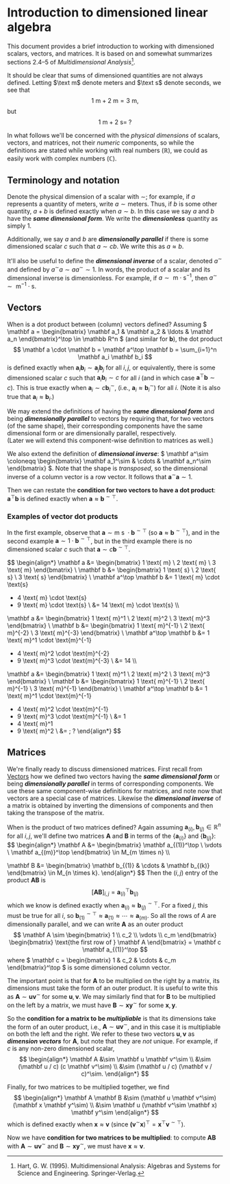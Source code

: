 # Introduction to dimensioned linear algebra

This document provides a brief introduction to working with dimensioned scalars, vectors, and matrices.
It is based on and somewhat summarizes sections 2.4–5 of *Multidimensional Analysis*[^1].

It should be clear that sums of dimensioned quantities are not always defined.
Letting $\text m$ denote meters and $\text s$ denote seconds, we see that
$$
1 \text{ m} + 2 \text{ m} = 3 \text{ m},
$$
but
$$
1 \text{ m} + 2 \text{ s} = \;?
$$

In what follows we'll be concerned with the *physical dimensions* of scalars, vectors, and matrices, not their *numeric* components, so while the definitions are stated while working with real numbers $(\mathbb R)$, we could as easily work with complex numbers $(\mathbb C)$.

[^1]: Hart, G. W. (1995). Multidimensional Analysis: Algebras and Systems for Science and Engineering. Springer-Verlag.

## Terminology and notation

Denote the physical dimension of a scalar with $\sim$;
for example, if $a$ represents a quantity of meters, write $a \sim \text{meters}$.
Thus, if $b$ is some other quantity, $a + b$ is defined exactly when $a \sim b$.
In this case we say $a$ and $b$ have the ***same dimensional form***.
We write the ***dimensionless*** quantity as simply $1$.

Additionally, we say $a$ and $b$ are ***dimensionally parallel*** if there is some dimensioned scalar $c$ such that $a \sim c b$.
We write this as $a \approx b$.

It'll also be useful to define the ***dimensional inverse*** of a scalar, denoted $a^\sim$ and defined by $a^\sim a \sim a a^\sim \sim 1$.
In words, the product of a scalar and its dimensional inverse is dimensionless.
For example, if $a \sim \text{ m} \cdot \text{s}^{-1}$, then $a^\sim \sim \text{ m}^{-1} \cdot \text{s}$.

## Vectors

When is a dot product between (column) vectors defined?
Assuming
$
\mathbf a
= \begin{bmatrix}
  \mathbf a_1 & \mathbf a_2 & \ldots & \mathbf a_n
\end{bmatrix}^\top
\in \mathbb R^n
$
(and similar for $\mathbf b$), the dot product
$$
\mathbf a \cdot \mathbf b
= \mathbf a^\top \mathbf b
= \sum_{i=1}^n \mathbf a_i \mathbf b_i
$$
is defined exactly when $\mathbf a_i \mathbf b_i \sim \mathbf a_j \mathbf b_j$ for all $i, j$, or equivalently, there is some dimensioned scalar $c$ such that $\mathbf a_i \mathbf b_i \sim c$ for all $i$ (and in which case $\mathbf a^\top \mathbf b \sim c$).
This is true exactly when $\mathbf a_i \sim c \mathbf b_i^\sim$, (i.e., $\mathbf a_i \approx \mathbf b_i^\sim$) for all $i$.
(Note it is also true that $\mathbf a_i \approx \mathbf b_i$.)

We may extend the definitions of having the ***same dimensional form*** and being ***dimensionally parallel*** to vectors by requiring that, for two vectors (of the same shape), their corresponding components have the same dimensional form or are dimensionally parallel, respectively.\
(Later we will extend this component-wise definition to matrices as well.)

We also extend the definition of ***dimensional inverse***:
$
\mathbf a^\sim
\coloneqq \begin{bmatrix}
  \mathbf a_1^\sim & \cdots & \mathbf a_n^\sim
\end{bmatrix}
$.
Note that the shape is *transposed*, so the dimensional inverse of a column vector is a row vector.
It follows that $\mathbf a^\sim \mathbf a \sim 1$.

Then we can restate the **condition for two vectors to have a dot product**:
$\mathbf a^\top \mathbf b$ is defined exactly when $\mathbf a \approx \mathbf b^{\sim \top}$.

### Examples of vector dot products

In the first example, observe that $\mathbf a \sim \text{m s } \cdot \mathbf b^{\sim \top}$ (so $\mathbf a \approx \mathbf b^{\sim \top}$),
and in the second example $\mathbf a \sim 1 \cdot \mathbf b^{\sim \top}$, but in the third example there is no dimensioned scalar $c$ such that $\mathbf a \sim c \mathbf b^{\sim \top}$.

$$
\begin{align*}
  \mathbf a
  &= \begin{bmatrix}
    1 \text{ m} \\ 2 \text{ m} \\ 3 \text{ m}
  \end{bmatrix} \\
  \mathbf b
  &= \begin{bmatrix}
    1 \text{ s} \\ 2 \text{ s} \\ 3 \text{ s}
  \end{bmatrix} \\
  \mathbf a^\top \mathbf b
  &= 1 \text{ m} \cdot \text{s}
  + 4 \text{ m} \cdot \text{s}
  + 9 \text{ m} \cdot \text{s} \\
  &= 14 \text{ m} \cdot \text{s} \\\\

  \mathbf a
  &= \begin{bmatrix}
    1 \text{ m}^1 \\ 2 \text{ m}^2 \\ 3 \text{ m}^3
  \end{bmatrix} \\
  \mathbf b
  &= \begin{bmatrix}
    1 \text{ m}^{-1} \\ 2 \text{ m}^{-2} \\ 3 \text{ m}^{-3}
  \end{bmatrix} \\
  \mathbf a^\top \mathbf b
  &= 1 \text{ m}^1 \cdot \text{m}^{-1}
  + 4 \text{ m}^2 \cdot \text{m}^{-2}
  + 9 \text{ m}^3 \cdot \text{m}^{-3} \\
  &= 14 \\\\

  \mathbf a
  &= \begin{bmatrix}
    1 \text{ m}^1 \\ 2 \text{ m}^2 \\ 3 \text{ m}^3
  \end{bmatrix} \\
  \mathbf b
  &= \begin{bmatrix}
    1 \text{ m}^{-1} \\ 2 \text{ m}^{-1} \\ 3 \text{ m}^{-1}
  \end{bmatrix} \\
  \mathbf a^\top \mathbf b
  &= 1 \text{ m}^1 \cdot \text{m}^{-1}
  + 4 \text{ m}^2 \cdot \text{m}^{-1}
  + 9 \text{ m}^3 \cdot \text{m}^{-1} \\
  &= 1
  + 4 \text{ m}^1
  + 9 \text{ m}^2 \\
  &= \; ?
\end{align*}
$$

## Matrices

We're finally ready to discuss dimensioned matrices.
First recall from [Vectors](#vectors) how we defined two vectors having the ***same dimensional form*** or being ***dimensionally parallel*** in terms of corresponding components.
We use these same component-wise definitions for matrices, and note now that vectors are a special case of matrices.
Likewise the ***dimensional inverse*** of a matrix is obtained by inverting the dimensions of components and then taking the transpose of the matrix.

When is the product of two matrices defined?
Again assuming $\mathbf a_{(i)}, \mathbf b_{(j)} \in \mathbb R^n$ for all $i, j$, we'll define two matrices $\mathbf A$ and $\mathbf B$ in terms of the $\{\mathbf a_{(i)}\}$ and $\{\mathbf b_{(j)}\}$:
$$
\begin{align*}
  \mathbf A
  &= \begin{bmatrix}
    \mathbf a_{(1)}^\top \\
    \vdots \\
    \mathbf a_{(m)}^\top
  \end{bmatrix} \in M_{m \times n} \\\\

  \mathbf B
  &= \begin{bmatrix}
    \mathbf b_{(1)} & \cdots & \mathbf b_{(k)}
  \end{bmatrix} \in M_{n \times k}.
\end{align*}
$$
Then the $(i, j)$ entry of the product $\mathbf A \mathbf B$ is
$$
[\mathbf A \mathbf B]_{i, j} = \mathbf a_{(i)}^\top \mathbf b_{(j)}
$$
which we know is defined exactly when $\mathbf a_{(i)} \approx \mathbf b_{(j)}^{\sim \top}$.
For a fixed $j$, this must be true for all $i$, so $\mathbf b_{(1)}^{\sim \top} \approx \mathbf a_{(1)} \approx \cdots \approx \mathbf a_{(m)}$.
So all the rows of $A$ are dimensionally parallel, and we can write $\mathbf A$ as an outer product
$$
\mathbf A
\sim \begin{bmatrix}
  1 \\ c_2 \\ \vdots \\ c_m
\end{bmatrix}
\begin{bmatrix}
  \text{the first row of } \mathbf A
\end{bmatrix}
= \mathbf c \mathbf a_{(1)}^\top
$$
where
$
\mathbf c
= \begin{bmatrix}
  1 & c_2 & \cdots & c_m
\end{bmatrix}^\top
$
is some dimensioned column vector.

The important point is that for $\mathbf A$ to be multiplied on the right by a matrix, its dimensions must take the form of an outer product.
It is useful to write this as $\mathbf A \sim \mathbf u \mathbf v^\sim$ for some $\mathbf u, \mathbf v$.
We may similarly find that for $\mathbf B$ to be multiplied on the left by a matrix, we must have $\mathbf B \sim \mathbf x \mathbf y^\sim$ for some $\mathbf x, \mathbf y$.

So the **condition for a matrix to be *multipliable*** is that its dimensions take the form of an outer product, i.e., $\mathbf A \sim \mathbf u \mathbf v^\sim$, and in this case it is multipliable on both the left and the right.
We refer to these two vectors $\mathbf u, \mathbf v$ as ***dimension vectors*** for $\mathbf A$, but note that they are *not* unique.
For example, if $c$ is any non-zero dimensioned scalar,
$$
\begin{align*}
  \mathbf A
  &\sim \mathbf u \mathbf v^\sim \\
  &\sim (\mathbf u / c) (c \mathbf v^\sim) \\
  &\sim (\mathbf u / c) (\mathbf v / c)^\sim.
\end{align*}
$$

Finally, for two matrices to be multiplied together, we find
$$
\begin{align*}
  \mathbf A \mathbf B
  &\sim (\mathbf u \mathbf v^\sim)(\mathbf x \mathbf y^\sim) \\
  &\sim \mathbf u (\mathbf v^\sim \mathbf x) \mathbf y^\sim
\end{align*}
$$
which is defined exactly when $\mathbf x \approx \mathbf v$ (since $\mathbf (\mathbf v^\sim \mathbf x)^\top = \mathbf x^\top \mathbf v^{\sim \top}$).

Now we have **condition for two matrices to be multiplied**: to compute $\mathbf A \mathbf B$ with $\mathbf A \sim \mathbf u \mathbf v^\sim$ and $\mathbf B \sim \mathbf x \mathbf y^\sim$, we must have $\mathbf x \approx \mathbf v$.

